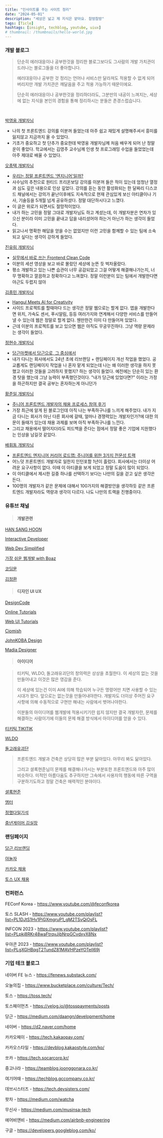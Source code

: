 ```yaml
---
title: "인사이트를 주는 사이트 정리"
date: "2024-05-01"
description: "세상은 넓고 제 지식은 얕아요. 참방참방"
tags: [Ticle]
hashtags: [insight, techblog, youtube, uiux]
# thumbnail: /thumbnails/hello-world.jpg
---
```


### 개발 블로그

> 단순히 에러대응이나 공부한것을 정리한 블로그보다도 그사람의 개발 가치관이 드러나는 블로그들을 더 좋아합니다.
>
> 에러대응이나 공부한 것 정리는 언어나 서비스만 달라져도 적용할 수 없게 되어버리지만 개발 가치관은 깨달음을 주고 적용 가능하기 때문이에요.
>
> 단순히 에러대응이나 공부한것을 정리하더라도, 그분만의 내공이 느껴지는, 세상에 없는 지식을 본인의 경험을 통해 정리하시는 분들은 존경스럽습니다.

<br/>
 
[박영웅 개발자님](https://www.heropy.dev/)

- 나의 첫 프론트엔드 강의를 이분꺼 들었는데 아주 쉽고 재밌게 설명해주셔서 흥미를 잃지않고 지금까지 올 수 있었다.
- 기초가 중요하고 첫 단추가 중요한데 박영웅 개발자님께 처음 배우게 되어 난 정말 운이 좋았다. 학교에서는 김영주 교수님께 인생 첫 프로그래밍 수업을 들었었는데 아주 제대로 배울 수 있었다.

[오종택 개발자님](https://saengmotmi.netlify.app/)

- [우리는 정말 프론트엔드 '엔지니어'일까?](https://saengmotmi.netlify.app/article/frontend_architecture/)
- 사수님의 추천으로 원티드 프리온보딩 강의를 이분꺼 들은 적이 있는데 엄청난 열정과 심도 깊은 내용으로 인상 깊었다. 강의를 듣는 동안 활성화되는 한 달짜리 디스코드 채널에서는 강의가 끝난이후에도 지속적으로 현재 관심있게 보신 아티클이나 기사, 기술등을 5개월 넘게 공유하셨다. 정말 대단하시다고 느꼈다.
- 이 글은 위로가 되면서도 절망적이었다.
- 내가 하는 고민을 정말 그대로 개발자님도 하고 계셨는데, 이 개발자분은 연차가 있으신 분이라 이미 고민을 끝내고 답을 내리셨어야 하는거 아닌가 하는 생각이 들었다.
- 읽고나서 명확한 해답을 얻을 수는 없었지만 이런 고민을 함께할 수 있는 팀에 소속되고 싶다는 생각이 강하게 들었다.

[진유림 개발자님](https://milooy.github.io/TIL/)

- [실무에서 바로 쓰는 Frontend Clean Code](https://www.youtube.com/watch?v=edWbHp_k_9Y)
- 이분의 세션 영상을 보고 바로 몰랐던 세상에 눈뜬 듯 벅차올랐다.
- 평소 개발하고 있는 나쁜 습관이 너무 공감되었고 그걸 어떻게 해결해나가는지, 너무 명확하고 깔끔하고 정확하다고 느껴졌다. 정말 이런분이 있는 팀에서 개발한다면 야근도 두렵지 않아

[김종민 개발자님](https://blog.cmiscm.com/?page_id=5945)

- [Hangul Meets AI for Creativity](https://blog.cmiscm.com/?p=6050)
- 사이드 프로젝트를 할때마다 드는 생각은 정말 웹으로는 할게 없다. 앱을 개발한다면 위치, 가속도 센서, 푸시알림, 등등 여러가지와 연계해서 다양한 서비스를 만들어 낼 수 있는데 웹은 정말로 할게 없다. 웬만한건 이미 다 만들어져 있었다.
- 근데 이분의 프로젝트를 보고 있으면 웹은 아직도 무궁무진하다. 그냥 역량 문제라는 생각이 들었다.

[정현수 개발자님](https://junghyeonsu.com/)

- [당근마켓에서 당근으로, 그 중심에서](https://junghyeonsu.com/posts/daangn-rebranding/)
- 내가 다니는 회사에서도 24년 초에 리브랜딩 + 랜딩페이지 개선 작업을 했었다. 공교롭게도 랜딩페이지 작업을 나 혼자 맡게 되었는데 나는 왜 이러한 생각을 하지 못했고 이러한 것들을 고려하지 못했지? 하는 생각이 들었다. 예전에는 단순히 있는 환경 탓을 했는데 그냥 능력이 부족했던것이다. "내가 당근에 있었다면?" 이라는 가정을 하곤하지만 결국 공부는 혼자하는게 아니던가

[황준일 개발자님](https://junilhwang.github.io/TIL/)

- [주니어 프론트엔드 개발자의 채용 프로세스 참여 후기](https://zuminternet.github.io/zum-front-recurit-review/)
- 가장 최근에 알게 된 블로그인데 아직 나는 부족하구나를 느끼게 해주었다. 내가 지금 다니는 회사가 아닌 다른 회사에 갈때, 얼마나 경쟁력있는 개발자인가?에 대한 의문이 들때가 있는데 채용 과제를 보며 아직 부족하구나를 느낀다.
- 그리고 채용에서 떨어지더라도 피드백을 준다는 점에서 정말 좋은 기업에 지원했다는 인상을 남길것 같았다.

[배휘동 개발자님](https://steady-study.super.site/)

- [프론트엔드 엔지니어 커리어 로드맵: 주니어를 위한 3가지 전문성 트랙](https://steady-study.super.site/frontend-engineer-career-roadmap)
- 어느덧 프론트엔드 개발자로 일한지 인턴포함 1년이 흘렀다. 회사에서는 더이상 어려운 요구사항이 없다. 이때 이 아티클을 보게 되었고 정말 도움이 많이 되었다.
- 이 아티클에서 제시한 길중 하나를 선택하기 보다는 나만의 길을 걷고 싶은 생각은 든다.
- 100명의 개발자가 같은 문제에 대해서 100가지의 해결방안을 생각하듯 같은 프론트엔드 개발자라도 역량과 생각이 다르다. 나도 나만의 트랙을 진행중이다.

### 유튜브 채널

> #### 개발관련

[HAN SANG HOON](https://www.youtube.com/@josehp_han)

[Interactive Developer](https://www.youtube.com/@cmiscm)

[Web Dev Simplified](https://www.youtube.com/@WebDevSimplified)

[가장 쉬운 웹개발 with Boaz](https://www.youtube.com/@withBoaz)

[코딩문](https://www.youtube.com/@codingmoon)

[김정환](https://www.youtube.com/@jeonghwan_kim)

> #### 디자인 UI UX

[DesignCode](https://www.youtube.com/@DesignCodeTeam)

[Online Tutorials](https://www.youtube.com/@OnlineTutorialsYT)

[Web UI Tutorials](https://www.youtube.com/@webuitutorials)

[Ciomish](https://www.youtube.com/@ciomish)

[JohnKOBA Design](https://www.youtube.com/@JohnKOBADesign)

[Madia Designer](https://www.youtube.com/@UXUIDesign)

> #### 아이디어

> 티키틱, WLDO, 돌고래유괴단의 창의력은 상상을 초월한다. 이 세상의 없는 것을 만들어내고 이것은 많은 영감을 준다.
>
> 이 세상에 있는건 이미 AI에 의해 학습되어 누구든 명령어만 치면 사용할 수 있는 시대가 왔다. 앞으로는 없는것을 만들어내야한다. 개발자도 더이상 주어진 요구사항에 의해 수동적으로 구현만 해내는 사람에서 벗어나야한다.
>
> 이분들의 아이디어를 웹개발에 적용시키기란 쉽지 않지만 결국 개발자란, 문제를 해결하는 사람이기에 이들의 문제 해결 방식에서 아이디어를 얻을 수 있다.

[티키틱 TIKITIK](https://www.youtube.com/@tikitik_official)

[WLDO](https://www.youtube.com/@WLDO100)

[돌고래유괴단](https://www.youtube.com/@DolphinersOfficial)

> 프론트엔드 개발과 건축은 상당히 많은 부분 닮아있다. 아무리 봐도 닮아있다.
>
> 그리고 셜록현준님이 문제를 해결해나가시는 부분또한 프론트엔드와 아주 많이 비슷하다. 미적인 아름다움도 추구하지만 그속에서 사용자의 행동에 따른 구역을 구분하기도하고 정말 건축은 매력적인 분야이다.

[셜록현준](https://www.youtube.com/@Sherlock_HJ)

[엠터](https://www.youtube.com/@mter)

[정했다일기석](https://www.youtube.com/@GiseokHeWorked)

[중년게이머 김실장](https://www.youtube.com/@memolkim)

### 랜딩페이지

[당근 리브랜딩](https://brandnew.daangn.com/?source=post_page-----b41d866df9b7--------------------------------)

[야놀자](https://www.yanoljagroup.com/ko?gad_source=1&gclid=Cj0KCQjw0MexBhD3ARIsAEI3WHJut5x7QdRTgclg5q8wUiDOSxv4cOzeSbjbxqmYNmU4ymTy6CjUiIEaAuN1EALw_wcB)

[카카오 채용](https://recruit.kakaobank.com/)

[토스 UX 채용](https://toss.im/career/ux-platform-2024)

### 컨퍼런스

FEConf Korea - https://www.youtube.com/@feconfkorea

토스 SLASH - https://www.youtube.com/playlist?list=PL1DJtS1Hv1PiGXmgruP1_gM2TSvQiOsFL

INFCON 2023 - https://www.youtube.com/playlist?list=PLpkj8RKr48waFtrqvJjbNrpGCvdxyX8Nx

우아콘 2023 - https://www.youtube.com/playlist?list=PLgXGHBqgT2TundZ81MAVHPzeYOTeII69j

### 기업 테크 블로그

네이버 FE 뉴스 - https://fenews.substack.com/

오늘의집 - https://www.bucketplace.com/culture/Tech/

토스 - https://toss.tech/

토스페이먼츠 - https://velog.io/@tosspayments/posts

당근 - https://medium.com/daangn/development/home

네이버 - https://d2.naver.com/home

카카오페이 - https://tech.kakaopay.com/

카카오스타일 - https://devblog.kakaostyle.com/ko/

쏘카 - https://tech.socarcorp.kr/

중고나라 - https://teamblog.joonggonara.co.kr/

여기어때 - https://techblog.gccompany.co.kr/

데브시스터즈 - https://tech.devsisters.com/

왓차 - https://medium.com/watcha

무신사 - https://medium.com/musinsa-tech

에어비앤비 - https://medium.com/airbnb-engineering

구글 - https://developers.googleblog.com/ko/
